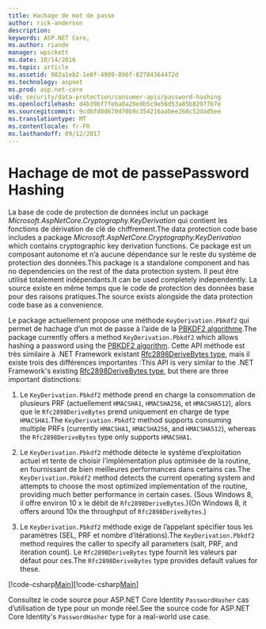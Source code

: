 ```yaml
---
title: Hachage de mot de passe
author: rick-anderson
description: 
keywords: ASP.NET Core,
ms.author: riande
manager: wpickett
ms.date: 10/14/2016
ms.topic: article
ms.assetid: 982a1eb2-1e6f-4909-896f-82784364472d
ms.technology: aspnet
ms.prod: asp.net-core
uid: security/data-protection/consumer-apis/password-hashing
ms.openlocfilehash: d4b39bf7feba8a29e0b5c9e56d53a85b82977b7e
ms.sourcegitcommit: 9cdbfd0d670d70b9c354216aabee260c52dad5ee
ms.translationtype: MT
ms.contentlocale: fr-FR
ms.lasthandoff: 09/12/2017
---
```

# <a name="password-hashing"></a><span data-ttu-id="4b4ee-103">Hachage de mot de passe</span><span class="sxs-lookup"><span data-stu-id="4b4ee-103">Password Hashing</span></span>

<span data-ttu-id="4b4ee-104">La base de code de protection de données inclut un package *Microsoft.AspNetCore.Cryptography.KeyDerivation* qui contient les fonctions de dérivation de clé de chiffrement.</span><span class="sxs-lookup"><span data-stu-id="4b4ee-104">The data protection code base includes a package *Microsoft.AspNetCore.Cryptography.KeyDerivation* which contains cryptographic key derivation functions.</span></span> <span data-ttu-id="4b4ee-105">Ce package est un composant autonome et n’a aucune dépendance sur le reste du système de protection des données.</span><span class="sxs-lookup"><span data-stu-id="4b4ee-105">This package is a standalone component and has no dependencies on the rest of the data protection system.</span></span> <span data-ttu-id="4b4ee-106">Il peut être utilisé totalement indépendants.</span><span class="sxs-lookup"><span data-stu-id="4b4ee-106">It can be used completely independently.</span></span> <span data-ttu-id="4b4ee-107">La source existe en même temps que le code de protection des données base pour des raisons pratiques.</span><span class="sxs-lookup"><span data-stu-id="4b4ee-107">The source exists alongside the data protection code base as a convenience.</span></span>

<span data-ttu-id="4b4ee-108">Le package actuellement propose une méthode `KeyDerivation.Pbkdf2` qui permet de hachage d’un mot de passe à l’aide de la [PBKDF2 algorithme](https://tools.ietf.org/html/rfc2898#section-5.2).</span><span class="sxs-lookup"><span data-stu-id="4b4ee-108">The package currently offers a method `KeyDerivation.Pbkdf2` which allows hashing a password using the [PBKDF2 algorithm](https://tools.ietf.org/html/rfc2898#section-5.2).</span></span> <span data-ttu-id="4b4ee-109">Cette API méthode est très similaire à .NET Framework existant [Rfc2898DeriveBytes type](https://docs.microsoft.com/dotnet/api/system.security.cryptography.rfc2898derivebytes), mais il existe trois des différences importantes :</span><span class="sxs-lookup"><span data-stu-id="4b4ee-109">This API is very similar to the .NET Framework's existing [Rfc2898DeriveBytes type](https://docs.microsoft.com/dotnet/api/system.security.cryptography.rfc2898derivebytes), but there are three important distinctions:</span></span>

1. <span data-ttu-id="4b4ee-110">Le `KeyDerivation.Pbkdf2` méthode prend en charge la consommation de plusieurs PRF (actuellement `HMACSHA1`, `HMACSHA256`, et `HMACSHA512`), alors que le `Rfc2898DeriveBytes` prend uniquement en charge de type `HMACSHA1`.</span><span class="sxs-lookup"><span data-stu-id="4b4ee-110">The `KeyDerivation.Pbkdf2` method supports consuming multiple PRFs (currently `HMACSHA1`, `HMACSHA256`, and `HMACSHA512`), whereas the `Rfc2898DeriveBytes` type only supports `HMACSHA1`.</span></span>

2. <span data-ttu-id="4b4ee-111">Le `KeyDerivation.Pbkdf2` méthode détecte le système d’exploitation actuel et tente de choisir l’implémentation plus optimisée de la routine, en fournissant de bien meilleures performances dans certains cas.</span><span class="sxs-lookup"><span data-stu-id="4b4ee-111">The `KeyDerivation.Pbkdf2` method detects the current operating system and attempts to choose the most optimized implementation of the routine, providing much better performance in certain cases.</span></span> <span data-ttu-id="4b4ee-112">(Sous Windows 8, il offre environ 10 x le débit de `Rfc2898DeriveBytes`.)</span><span class="sxs-lookup"><span data-stu-id="4b4ee-112">(On Windows 8, it offers around 10x the throughput of `Rfc2898DeriveBytes`.)</span></span>

3. <span data-ttu-id="4b4ee-113">Le `KeyDerivation.Pbkdf2` méthode exige de l’appelant spécifier tous les paramètres (SEL, PRF et nombre d’itérations).</span><span class="sxs-lookup"><span data-stu-id="4b4ee-113">The `KeyDerivation.Pbkdf2` method requires the caller to specify all parameters (salt, PRF, and iteration count).</span></span> <span data-ttu-id="4b4ee-114">Le `Rfc2898DeriveBytes` type fournit les valeurs par défaut pour ces.</span><span class="sxs-lookup"><span data-stu-id="4b4ee-114">The `Rfc2898DeriveBytes` type provides default values for these.</span></span>

<span data-ttu-id="4b4ee-115">[!code-csharp[Main](password-hashing/samples/passwordhasher.cs)]</span><span class="sxs-lookup"><span data-stu-id="4b4ee-115">[!code-csharp[Main](password-hashing/samples/passwordhasher.cs)]</span></span>

<span data-ttu-id="4b4ee-116">Consultez le code source pour ASP.NET Core Identity `PasswordHasher` cas d’utilisation de type pour un monde réel.</span><span class="sxs-lookup"><span data-stu-id="4b4ee-116">See the source code for ASP.NET Core Identity's `PasswordHasher` type for a real-world use case.</span></span>
